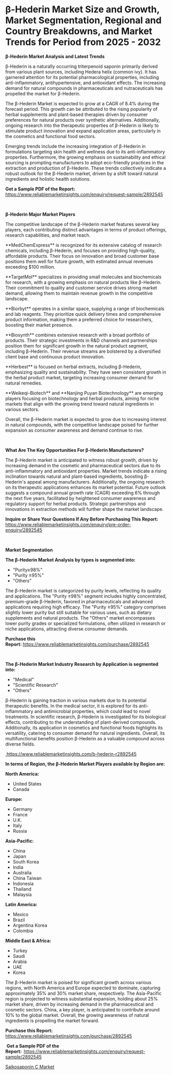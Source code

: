 <p><h1>β-Hederin Market Size and Growth, Market Segmentation, Regional and Country Breakdowns, and Market Trends for Period from 2025 -  2032</h1></p><p><strong>β-Hederin Market Analysis and Latest Trends</strong></p>
<p><p>β-Hederin is a naturally occurring triterpenoid saponin primarily derived from various plant sources, including Hedera helix (common ivy). It has garnered attention for its potential pharmacological properties, including anti-inflammatory, antihypertensive, and antioxidant effects. The increasing demand for natural compounds in pharmaceuticals and nutraceuticals has propelled the market for β-Hederin.</p><p>The β-Hederin Market is expected to grow at a CAGR of 8.4% during the forecast period. This growth can be attributed to the rising popularity of herbal supplements and plant-based therapies driven by consumer preferences for natural products over synthetic alternatives. Additionally, ongoing research into the therapeutic properties of β-Hederin is likely to stimulate product innovation and expand application areas, particularly in the cosmetics and functional food sectors.</p><p>Emerging trends include the increasing integration of β-Hederin in formulations targeting skin health and wellness due to its anti-inflammatory properties. Furthermore, the growing emphasis on sustainability and ethical sourcing is prompting manufacturers to adopt eco-friendly practices in the extraction and production of β-Hederin. These trends collectively indicate a robust outlook for the β-Hederin market, driven by a shift toward natural ingredients and holistic health solutions.</p></p>
<p><strong>Get a Sample PDF of the Report:&nbsp;</strong> <a href="https://www.reliablemarketinsights.com/enquiry/request-sample/2892545?utm_campaign=2188&utm_medium=2&utm_source=Github&utm_content=ia&utm_term=15032025&utm_id=b-hederin">https://www.reliablemarketinsights.com/enquiry/request-sample/2892545</a></p>
<p>&nbsp;</p>
<p><strong>β-Hederin Major Market Players</strong></p>
<p><p>The competitive landscape of the β-Hederin market features several key players, each contributing distinct advantages in terms of product offerings, research capabilities, and market reach. </p><p>**MedChemExpress** is recognized for its extensive catalog of research chemicals, including β-Hederin, and focuses on providing high-quality, affordable products. Their focus on innovation and broad customer base positions them well for future growth, with estimated annual revenues exceeding $100 million.</p><p>**TargetMol** specializes in providing small molecules and biochemicals for research, with a growing emphasis on natural products like β-Hederin. Their commitment to quality and customer service drives strong market demand, allowing them to maintain revenue growth in the competitive landscape.</p><p>**Biorbyt** operates in a similar space, supplying a range of biochemicals and lab reagents. They prioritize quick delivery times and comprehensive product information, making them a preferred choice for researchers, boosting their market presence.</p><p>**Biosynth** combines extensive research with a broad portfolio of products. Their strategic investments in R&D channels and partnerships position them for significant growth in the natural product segment, including β-Hederin. Their revenue streams are bolstered by a diversified client base and continuous product innovation.</p><p>**Herbest** is focused on herbal extracts, including β-Hederin, emphasizing quality and sustainability. They have seen consistent growth in the herbal product market, targeting increasing consumer demand for natural remedies.</p><p>**Weikeqi-Biotech** and **Nanjing Puyan Biotechnology** are emerging players focusing on biotechnology and herbal products, aiming for niche markets that align with the growing trend toward natural ingredients in various sectors.</p><p>Overall, the β-Hederin market is expected to grow due to increasing interest in natural compounds, with the competitive landscape poised for further expansion as consumer awareness and demand continue to rise.</p></p>
<p>&nbsp;</p>
<p><strong>What Are The Key Opportunities For β-Hederin Manufacturers?</strong></p>
<p><p>The β-Hederin market is anticipated to witness robust growth, driven by increasing demand in the cosmetic and pharmaceutical sectors due to its anti-inflammatory and antioxidant properties. Market trends indicate a rising inclination towards natural and plant-based ingredients, boosting β-Hederin's appeal among manufacturers. Additionally, the ongoing research on its therapeutic applications enhances its market potential. Future outlook suggests a compound annual growth rate (CAGR) exceeding 6% through the next five years, facilitated by heightened consumer awareness and regulatory support for herbal products. Strategic partnerships and innovations in extraction methods will further shape the market landscape.</p></p>
<p><strong>Inquire or Share Your Questions If Any Before Purchasing This Report:</strong> <a href="https://www.reliablemarketinsights.com/enquiry/pre-order-enquiry/2892545?utm_campaign=2188&utm_medium=2&utm_source=Github&utm_content=ia&utm_term=15032025&utm_id=b-hederin">https://www.reliablemarketinsights.com/enquiry/pre-order-enquiry/2892545</a></p>
<p>&nbsp;</p>
<p><strong>Market Segmentation</strong></p>
<p><strong>The β-Hederin Market Analysis by types is segmented into:</strong></p>
<p><ul><li>"Purity≥98%"</li><li>"Purity ≥95%"</li><li>"Others"</li></ul></p>
<p><p>The β-Hederin market is categorized by purity levels, reflecting its quality and applications. The "Purity ≥98%" segment includes highly concentrated, premium-grade β-Hederin, favored in pharmaceuticals and advanced applications requiring high efficacy. The "Purity ≥95%" category comprises slightly lower purity but still suitable for various uses, such as dietary supplements and natural products. The "Others" market encompasses lower purity grades or specialized formulations, often utilized in research or niche applications, attracting diverse consumer demands.</p></p>
<p><strong>Purchase this Report:&nbsp;</strong><a href="https://www.reliablemarketinsights.com/purchase/2892545?utm_campaign=2188&utm_medium=2&utm_source=Github&utm_content=ia&utm_term=15032025&utm_id=b-hederin">https://www.reliablemarketinsights.com/purchase/2892545</a></p>
<p>&nbsp;</p>
<p><strong>The β-Hederin Market Industry Research by Application is segmented into:</strong></p>
<p><ul><li>"Medical"</li><li>"Scientific Research"</li><li>"Others"</li></ul></p>
<p><p>β-Hederin is gaining traction in various markets due to its potential therapeutic benefits. In the medical sector, it is explored for its anti-inflammatory and antimicrobial properties, which could lead to novel treatments. In scientific research, β-Hederin is investigated for its biological effects, contributing to the understanding of plant-derived compounds. Additionally, its application in cosmetics and functional foods highlights its versatility, catering to consumer demand for natural ingredients. Overall, its multifunctional benefits position β-Hederin as a valuable compound across diverse fields.</p></p>
<p><a href="https://www.reliablemarketinsights.com/b-hederin-r2892545?utm_campaign=2188&utm_medium=2&utm_source=Github&utm_content=ia&utm_term=15032025&utm_id=b-hederin">&nbsp;https://www.reliablemarketinsights.com/b-hederin-r2892545</a></p>
<p><strong>In terms of Region, the β-Hederin Market Players available by Region are:</strong></p>
<p>
    <p> <strong> North America: </strong>
        <ul>
            <li>United States</li>
            <li>Canada</li>
        </ul>
        </p> 
    <p> <strong> Europe: </strong>
        <ul>
            <li>Germany</li>
            <li>France</li>
            <li>U.K.</li>
            <li>Italy</li>
            <li>Russia</li>
        </ul>
        </p> 
    <p> <strong> Asia-Pacific: </strong>
        <ul>
            <li>China</li>
            <li>Japan</li>
            <li>South Korea</li>
            <li>India</li>
            <li>Australia</li>
            <li>China Taiwan</li>
            <li>Indonesia</li>
            <li>Thailand</li>
            <li>Malaysia</li>
        </ul>
        </p> 
    <p> <strong> Latin America: </strong>
        <ul>
            <li>Mexico</li>
            <li>Brazil</li>
            <li>Argentina Korea</li>
            <li>Colombia</li>
        </ul>
        </p> 
    <p> <strong> Middle East & Africa: </strong>
        <ul>
            <li>Turkey</li>
            <li>Saudi</li>
            <li>Arabia</li>
            <li>UAE</li>
            <li>Korea</li>
        </ul>
    </p>
    </p>
<p><p>The β-Hederin market is poised for significant growth across various regions, with North America and Europe expected to dominate, capturing approximately 35% and 30% market share, respectively. The Asia-Pacific region is projected to witness substantial expansion, holding about 25% market share, driven by increasing demand in the pharmaceutical and cosmetic sectors. China, a key player, is anticipated to contribute around 10% to the global market. Overall, the growing awareness of natural ingredients is propelling the market forward.</p></p>
<p><strong>Purchase this Report: </strong><a href="https://www.reliablemarketinsights.com/purchase/2892545?utm_campaign=2188&utm_medium=2&utm_source=Github&utm_content=ia&utm_term=15032025&utm_id=b-hederin">https://www.reliablemarketinsights.com/purchase/2892545</a></p>
<p>&nbsp;<strong>Get a Sample PDF of the Report:&nbsp;&nbsp;</strong><a href="https://www.reliablemarketinsights.com/enquiry/request-sample/2892545?utm_campaign=2188&utm_medium=2&utm_source=Github&utm_content=ia&utm_term=15032025&utm_id=b-hederin">https://www.reliablemarketinsights.com/enquiry/request-sample/2892545</a></p>
<p><strong></strong></p>
<p><p><a href="https://github.com/globismark/Market-Research-Report-List-6/blob/main/saikosaponin-c-market.md?utm_campaign=2188&utm_medium=2&utm_source=Github&utm_content=ia&utm_term=15032025&utm_id=b-hederin">Saikosaponin C Market</a></p></p>